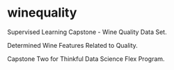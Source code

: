 # winequality
Supervised Learning Capstone - Wine Quality Data Set.

Determined Wine Features Related to Quality.

Capstone Two for Thinkful Data Science Flex Program.
